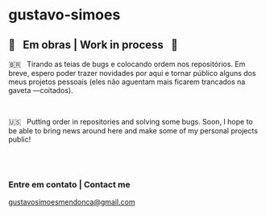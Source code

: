 # gustavo-simoes

## 🚧 &nbsp; Em obras | Work in process &nbsp; 🚧

🇧🇷 &nbsp; Tirando as teias de bugs e colocando ordem nos repositórios. Em breve, espero poder trazer novidades por aqui e tornar público alguns dos meus projetos pessoais (eles não aguentam mais ficarem trancados na gaveta —coitados).

</br>

🇺🇸 &nbsp; Putting order in repositories and solving some bugs. Soon, I hope to be able to bring news around here and make some of my personal projects public!

</br></br>

### Entre em contato | Contact me

gustavosimoesmendonca@gmail.com
